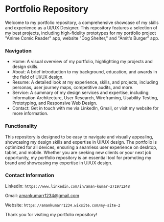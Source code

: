 # Portfolio Repository
Welcome to my portfolio repository, a comprehensive showcase of my skills and experience as a UI/UX Designer. This repository features a selection of my best projects, including high-fidelity prototypes for my portfolio project "Anime Comic Reader" app, website "Dog Shelter," and "Amit's Burger" app.

### Navigation
- Home: A visual overview of my portfolio, highlighting my projects and design skills.
- About: A brief introduction to my background, education, and awards in the field of UI/UX design.
- Resume: A detailed look at my experience, skills, and projects, including personas, user journey maps, competitive audits, and more.
- Service: A summary of my design services and expertise, including Information Architecture, User Research, Wireframing, Usability Testing, Prototyping, and Responsive Web Design.
- Contact: Get in touch with me via LinkedIn, Gmail, or visit my website for more information.

### Functionality
This repository is designed to be easy to navigate and visually appealing, showcasing my design skills and expertise in UI/UX design. The portfolio is optimized for all devices, ensuring a seamless user experience on desktop, tablet, and mobile. Whether you are seeking new clients or your next job opportunity, my portfolio repository is an essential tool for promoting my brand and showcasing my expertise in UI/UX design.

### Contact Information
LinkedIn: ` https://www.linkedin.com/in/aman-kumar-271971248 `

Gmail: amankumarr1234@gmail.com

Website: ` https://amankumarr1234.wixsite.com/my-site-2 `

Thank you for visiting my portfolio repository!
